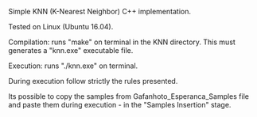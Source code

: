 Simple KNN (K-Nearest Neighbor) C++ implementation.

Tested on Linux (Ubuntu 16.04).

Compilation: runs "make" on terminal in the KNN directory. This must generates a "knn.exe" executable file.

Execution: runs "./knn.exe" on terminal.

During execution follow strictly the rules presented.

Its possible to copy the samples from Gafanhoto_Esperanca_Samples file and paste them during execution - in the "Samples Insertion" stage.

